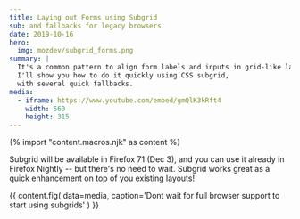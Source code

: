 ```yaml
---
title: Laying out Forms using Subgrid
sub: and fallbacks for legacy browsers
date: 2019-10-16
hero:
  img: mozdev/subgrid_forms.png
summary: |
  It's a common pattern to align form labels and inputs in grid-like layout.
  I'll show you how to do it quickly using CSS subgrid,
  with several quick fallbacks.
media:
  - iframe: https://www.youtube.com/embed/gmQlK3kRft4
    width: 560
    height: 315
---
```

{% import "content.macros.njk" as content %}

Subgrid will be available in Firefox 71 (Dec 3),
and you can use it already in Firefox Nightly --
but there's no need to wait.
Subgrid works great as a quick enhancement on top of you existing layouts!

{{ content.fig(
  data=media,
  caption='Dont wait for full browser support to start using subgrids'
) }}
